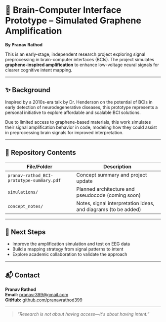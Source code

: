# 🧠 Brain-Computer Interface Prototype – Simulated Graphene Amplification  
**By Pranav Rathod**

This is an early-stage, independent research project exploring signal preprocessing in brain-computer interfaces (BCIs). The project simulates **graphene-inspired amplification** to enhance low-voltage neural signals for clearer cognitive intent mapping.

---

## ✨ Background  
Inspired by a 2010s-era talk by Dr. Henderson on the potential of BCIs in early detection of neurodegenerative diseases, this prototype represents a personal initiative to explore affordable and scalable BCI solutions.

Due to limited access to graphene-based materials, this work simulates their signal amplification behavior in code, modeling how they could assist in preprocessing brain signals for improved interpretation.

---

## 📁 Repository Contents

| File/Folder                              | Description                                         |
|------------------------------------------|-----------------------------------------------------|
| `pranav-rathod_BCI-prototype-summary.pdf` | Concept summary and project update                 |
| `simulations/`                            | Planned architecture and pseudocode (coming soon) |
| `concept_notes/`                          | Notes, signal interpretation ideas, and diagrams (to be added) |

---

## 🚀 Next Steps  
- Improve the amplification simulation and test on EEG data  
- Build a mapping strategy from signal patterns to intent  
- Explore academic collaboration to validate the approach  

---

## 📬 Contact  
**Pranav Rathod**  
**Email:** [pranavr399@gmail.com](mailto:pranavr399@gmail.com)  
**GitHub:** [github.com/pranavrathod399](https://github.com/pranavrathod399)

---

> *“Research is not about having access—it's about having intent.”*
